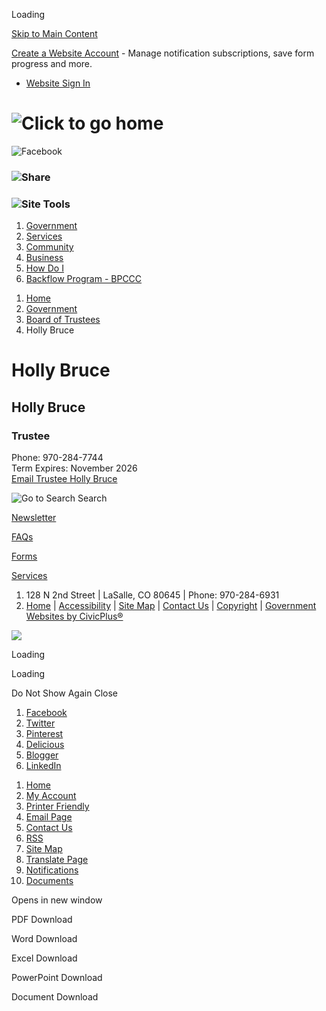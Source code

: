 Loading

[Skip to Main Content](https://www.lasalletown.com/2150/Holly-Bruce/)

[Create a Website Account](https://www.lasalletown.com/MyAccount/ProfileCreate) - Manage notification subscriptions, save form progress and more.   

- [Website Sign In](https://www.lasalletown.com/MyAccount)

# ![Click to go home](https://www.lasalletown.com/ImageRepository/Document?documentID=195)

![Facebook](https://www.lasalletown.com/ImageRepository/Document?documentID=21)

### ![Share](https://www.lasalletown.com/ImageRepository/Document?documentID=31)

### ![Site Tools](https://www.lasalletown.com/ImageRepository/Document?documentID=33)

1. [Government](https://www.lasalletown.com/27/Government)
2. [Services](https://www.lasalletown.com/64/Services)
3. [Community](https://www.lasalletown.com/31/Community)
4. [Business](https://www.lasalletown.com/35/Business)
5. [How Do I](https://www.lasalletown.com/68/How-Do-I)
6. [Backflow Program - BPCCC](https://www.lasalletown.com/2239/Backflow-Program---BPCCC)

<!--THE END-->

1. [Home](https://www.lasalletown.com)
2. [Government](https://www.lasalletown.com/27/Government)
3. [Board of Trustees](https://www.lasalletown.com/2147/Board-of-Trustees)
4. Holly Bruce

# Holly Bruce

## Holly Bruce

### Trustee

Phone: 970-284-7744  
Term Expires: November 2026  
[Email Trustee Holly Bruce](mailto:hbruce@lasalletown.com)

![Go to Search](https://www.lasalletown.com/ImageRepository/Document?documentID=29) Search

[Newsletter](https://www.lasalletown.com/2205/Newsletter)

[FAQs](https://www.lasalletown.com/FAQ.aspx)

[Forms](https://www.lasalletown.com/FormCenter)

[Services](https://www.lasalletown.com/64/Services)

1. 128 N 2nd Street | LaSalle, CO 80645 | Phone: 970-284-6931
2. [Home](https://www.lasalletown.com/1) | [Accessibility](https://www.lasalletown.com/accessibility) | [Site Map](https://www.lasalletown.com/sitemap) | [Contact Us](https://www.lasalletown.com/directory.aspx) | [Copyright](https://www.lasalletown.com/site/copyright) | [Government Websites by CivicPlus®](https://civicplus.com/referral)

![](https://www.lasalletown.com/ImageRepository/Document?documentID=198)

Loading

Loading

Do Not Show Again Close

<!--THE END-->

1. [Facebook](https://www.lasalletown.com/Layout/WidgetShare/ShareLink/Facebook)
2. [Twitter](https://www.lasalletown.com/Layout/WidgetShare/ShareLink/Twitter)
3. [Pinterest](https://www.lasalletown.com/Layout/WidgetShare/ShareLink/Pinterest)
4. [Delicious](https://www.lasalletown.com/Layout/WidgetShare/ShareLink/Delicious)
5. [Blogger](https://www.lasalletown.com/Layout/WidgetShare/ShareLink/Blogger)
6. [LinkedIn](https://www.lasalletown.com/Layout/WidgetShare/ShareLink/LinkedIn)

<!--THE END-->

01. [Home](https://www.lasalletown.com)
02. [My Account](https://www.lasalletown.com/MyAccount)
03. [Printer Friendly](https://www.lasalletown.com/2150/Holly-Bruce/)
04. [Email Page](https://www.lasalletown.com/EmailPage)
05. [Contact Us](https://www.lasalletown.com/directory.aspx)
06. [RSS](https://www.lasalletown.com/rss.aspx)
07. [Site Map](https://www.lasalletown.com/SiteMap)
08. [Translate Page](https://www.lasalletown.com/2150/Holly-Bruce/)
09. [Notifications](https://www.lasalletown.com/list.aspx)
10. [Documents](https://www.lasalletown.com/DocumentCenter)

Opens in new window

PDF Download

Word Download

Excel Download

PowerPoint Download

Document Download